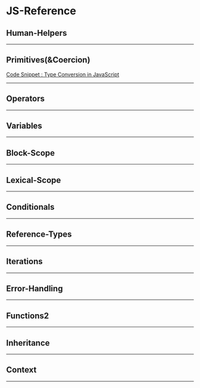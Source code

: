 # JS-Reference

## __Human-Helpers__

___

## __Primitives(&Coercion)__
  [Code Snippet : Type Conversion in JavaScript](https://github.com/Joaoviana/Type-Conversion-Snippet)
___

## __Operators__

___

## __Variables__

___

## __Block-Scope__

___
## __Lexical-Scope__

___
## __Conditionals__

___


## __Reference-Types__

___


## __Iterations__

___


## __Error-Handling__

___


## __Functions2__

___

## __Inheritance__

___
## __Context__

___



